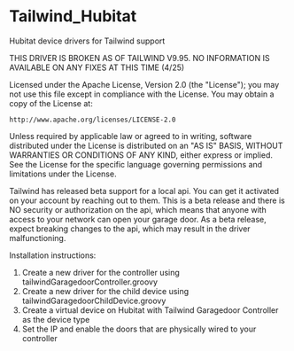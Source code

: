 # Tailwind_Hubitat
Hubitat device drivers for Tailwind support

THIS DRIVER IS BROKEN AS OF TAILWIND V9.95.  NO INFORMATION IS AVAILABLE ON ANY FIXES AT THIS TIME (4/25)




Licensed under the Apache License, Version 2.0 (the "License"); you may not use this file except
in compliance with the License. You may obtain a copy of the License at:

    http://www.apache.org/licenses/LICENSE-2.0

Unless required by applicable law or agreed to in writing, software distributed under the License is distributed
on an "AS IS" BASIS, WITHOUT WARRANTIES OR CONDITIONS OF ANY KIND, either express or implied. See the License
for the specific language governing permissions and limitations under the License.

Tailwind has released beta support for a local api. You can get it activated on your account by reaching out to them.  This is a beta release and there is NO security or authorization on the api, which means that anyone with access to your network can open your garage door.  As a beta release, expect breaking changes to the api, which may result in the driver malfunctioning.


Installation instructions:
1. Create a new driver for the controller using tailwindGaragedoorController.groovy
2. Create a new driver for the child device using tailwindGaragedoorChildDevice.groovy
3. Create a virtual device on Hubitat with Tailwind Garagedoor Controller as the device type
4. Set the IP and enable the doors that are physically wired to your controller


